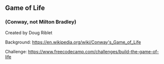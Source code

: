 ## Game of Life

### (Conway, not Milton Bradley)

Created by Doug Riblet

Background: <https://en.wikipedia.org/wiki/Conway's_Game_of_Life>

Challenge: <https://www.freecodecamp.com/challenges/build-the-game-of-life>


